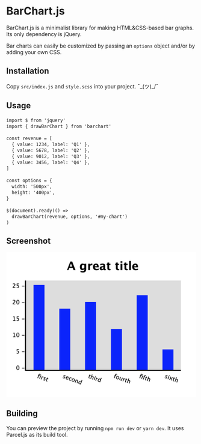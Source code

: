 # BarChart.js 
BarChart.js is a minimalist library for making HTML&CSS-based bar graphs. Its only dependency is jQuery.

Bar charts can easily be customized by passing an `options` object and/or by adding your own CSS.

## Installation

Copy `src/index.js` and `style.scss` into your project. ¯\_(ツ)_/¯

## Usage

```
import $ from 'jquery'
import { drawBarChart } from 'barchart'

const revenue = [
  { value: 1234, label: 'Q1' },
  { value: 5678, label: 'Q2' },
  { value: 9012, label: 'Q3' },
  { value: 3456, label: 'Q4' },
]

const options = {
  width: '500px',
  height: '400px',
}

$(document).ready(() =>
  drawBarChart(revenue, options, '#my-chart')
)
```

## Screenshot
![Bar chart example](/demo.png)

## Building
You can preview the project by running `npm run dev` or `yarn dev`. It uses Parcel.js as its build tool.
